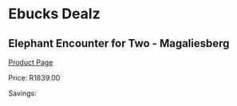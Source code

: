
# Ebucks Dealz
## Elephant Encounter for Two - Magaliesberg
[Product Page](https://www.ebucks.com/web/shop/productSelected.do?prodId=1133310829&catId=1133291653)

Price: R1839.00

Savings: 


	